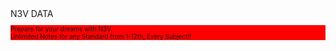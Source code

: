 <!Doctype html>
<html>
  <head>
    N3V DATA
  <head>
    <body>
      <p>Prepare for your dreams with N3V. <br>Unlimited Notes for any Standard from 1-12th, Every Subject!!</p>
    </body>
    <style>
    p{
      background-color: Red;
      font-size: 10px;
      }
    </style>
</html>
    
